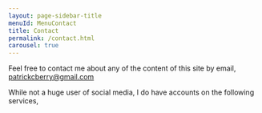 ```yaml
---
layout: page-sidebar-title
menuId: MenuContact
title: Contact
permalink: /contact.html
carousel: true
---
```


Feel free to contact me about any of the content of this site by email, 
<a href="mailto:patrickcberry@gmail.com" target="_top">patrickcberry@gmail.com</a>

While not a huge user of social media, I do have accounts on the following services,

<a href="https://au.linkedin.com/in/patrickcberry" class="btn btn-linkedin btn-sm" target="_blank">
    <i class="fab fa-linkedin-in fa-2x social-icon"></i>
</a>
<a href="https://www.facebook.com/patrickcberry" class="btn btn-facebook btn-sm" target="_blank">
    <i class="fab fa-facebook-f fa-2x social-icon"></i>
</a>
<a href="https://github.com/patrickcberry" class="btn btn-sm btn-github" target="_blank">
    <i class="fab fa-github fa-2x social-icon"></i>
</a>
<a href="https://plus.google.com/115274262613458301126" class="btn btn-sm btn-google" target="_blank">
    <i class="fab fa-google fa-2x social-icon"></i>
</a>

